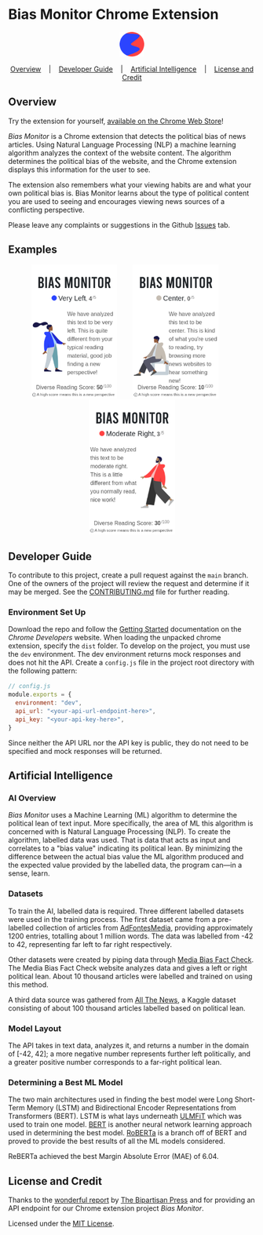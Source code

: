# Bias Monitor Chrome Extension
<p align="center">
    <a href="https://chrome.google.com/webstore/detail/bias-monitor/njlgkckpfjeknfkdideknnbniehihkli">
        <img src="./dist/imgs/128.png" width="50px">
    </a>
</p>

<p align="center">
  <a href="#overview">Overview</a>
  &nbsp;&nbsp;&nbsp;|&nbsp;&nbsp;&nbsp;
  <a href="#developer-guide">Developer Guide</a>
  &nbsp;&nbsp;&nbsp;|&nbsp;&nbsp;&nbsp;
  <a href="#artificial-intelligence">Artificial Intelligence</a>
  &nbsp;&nbsp;&nbsp;|&nbsp;&nbsp;&nbsp;
  <a href="#license-and-credit">License and Credit</a>
</p>

## Overview
Try the extension for yourself,
[available on the Chrome Web Store](https://chrome.google.com/webstore/detail/bias-monitor/njlgkckpfjeknfkdideknnbniehihkli)!  

*Bias Monitor* is a Chrome extension that detects the political bias
of news articles. Using Natural Language Processing (NLP) a machine
learning algorithm analyzes the context of the website content. The
algorithm determines the political bias of the website, and the
Chrome extension displays this information for the user to see.  

The extension also remembers what your viewing habits are and
what your own political bias is. Bias Monitor learns about the
type of political content you are used to seeing and encourages
viewing news sources of a conflicting perspective.

Please leave any complaints or suggestions in the Github
[Issues](https://github.com/Alex0Blackwell/bias-monitor/issues)
tab.

## Examples
<p align="center">
  <img src="./pictures/left_example.png" width="175px" />
  &nbsp;&nbsp;&nbsp;&nbsp;&nbsp;&nbsp;
  <img src="./pictures/center_example.png" width="175px" />
  &nbsp;&nbsp;&nbsp;&nbsp;&nbsp;&nbsp;
  <img src="./pictures/right_example.png" width="175px" />
</p>

## Developer Guide
To contribute to this project, create a pull request against the
`main` branch. One of the owners of the project will review the
request and determine if it may be merged. See the
[CONTRIBUTING.md](CONTRIBUTING.md) file for further reading.

### Environment Set Up
Download the repo and follow the
[Getting Started](https://developer.chrome.com/docs/extensions/mv3/getstarted/)
documentation on the *Chrome Developers* website.
When loading the unpacked chrome extension, specify the `dist`
folder. To develop on the project, you must use the `dev`
environment. The dev environment returns mock responses and does
not hit the API. Create a `config.js` file in the project
root directory with the following pattern:
```js
// config.js
module.exports = {
  environment: "dev",
  api_url: "<your-api-url-endpoint-here>",
  api_key: "<your-api-key-here>",
}
```
Since neither the API URL nor the API key is public, they
do not need to be specified and mock responses will be returned.

## Artificial Intelligence
### AI Overview
*Bias Monitor* uses a Machine Learning (ML) algorithm to determine the political lean of text input. More specifically, the area of ML this algorithm is concerned with is Natural Language Processing (NLP). To create the algorithm, labelled data was used. That is data that acts as input and correlates to a "bias value" indicating its political lean. By minimizing the difference between the actual bias value the ML algorithm produced and the expected value provided by the labelled data, the program can—in a sense, learn.

### Datasets
To train the AI, labelled data is required. Three different labelled
datasets were used in the training process. The first dataset came
from a pre-labelled collection of articles from
[AdFontesMedia](https://adfontesmedia.com/), providing approximately
1200 entries, totalling about 1 million words. The data was labelled
from -42 to 42, representing far left to far right respectively.  

Other datasets were created by piping data through
[Media Bias Fact Check](https://mediabiasfactcheck.com/).
The Media Bias Fact Check website analyzes data and gives a left
or right political lean. About 10 thousand articles were labelled
and trained on using this method.  

A third data source was gathered from
[All The News](https://www.kaggle.com/snapcrack/all-the-news),
a Kaggle dataset consisting of about 100 thousand articles
labelled based on political lean.

### Model Layout
The API takes in text data, analyzes it, and returns a number in
the domain of [-42, 42]; a more negative number represents further
left politically, and a greater positive number corresponds to a
far-right political lean.

### Determining a Best ML Model
The two main architectures used in finding the best model were
Long Short-Term Memory (LSTM) and Bidirectional Encoder
Representations from Transformers (BERT). LSTM is what lays
underneath
[ULMFiT](https://docs.fast.ai/tutorial.text.html#The-ULMFiT-approach)
which was used to train one model.
[BERT](https://github.com/google-research/bert) is another neural
network learning approach used in determining the best model.
[RoBERTa](https://pytorch.org/hub/pytorch_fairseq_roberta/)
is a branch off of BERT and proved to provide the best
results of all the ML models considered.  

ReBERTa achieved the best Margin Absolute Error (MAE) of
6.04.

## License and Credit
Thanks to the
[wonderful report](https://www.thebipartisanpress.com/politics/calculating-political-bias-and-fighting-partisanship-with-ai/)
by [The Bipartisan Press](https://www.thebipartisanpress.com/)
and for providing an API endpoint for our Chrome extension
project *Bias Monitor*.  

Licensed under the [MIT License](LICENSE).
